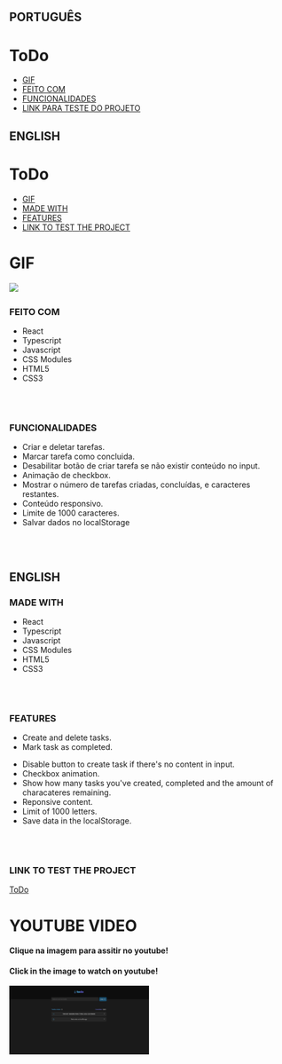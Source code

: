 ## PORTUGUÊS
# ToDo
* [GIF](#GIF)
* [FEITO COM](#FEITO-COM)
* [FUNCIONALIDADES](#FUNCIONALIDADES-/-FEATURES)
* [LINK PARA TESTE DO PROJETO](#LINK-PARA-TESTE-DO-PROJETO-/-LINK-TO-TEST-THE-PROJECT)

## ENGLISH
# ToDo
* [GIF](#GIF)
* [MADE WITH](#MADE-WITH)
* [FEATURES](#FEATURES)
* [LINK TO TEST THE PROJECT](#LINK-PARA-TESTE-DO-PROJETO-/-LINK-TO-TEST-THE-PROJECT)


# GIF
<img src="src/assets/ToDoGif.gif"/>


### FEITO COM
<ul>
<li>React</li>
<li>Typescript</li>
<li>Javascript</li>
<li>CSS Modules</li>
<li>HTML5</li>
<li>CSS3</li>
</ul>
<br>
<br>


### FUNCIONALIDADES
<ul>
<li>Criar e deletar tarefas.</li>
<li>Marcar tarefa como concluida.</li>
<li>Desabilitar botão de criar tarefa se não existir conteúdo no input.</li>
<li>Animação de checkbox.</li>
<li>Mostrar o número de tarefas criadas, concluídas, e caracteres restantes.</li>
<li>Conteúdo responsivo.</li>
<li>Limite de 1000 caracteres.</li>
<li>Salvar dados no localStorage</li>
</ul>
<br>
<br>

## ENGLISH

### MADE WITH
<ul>
<li>React</li>
<li>Typescript</li>
<li>Javascript</li>
<li>CSS Modules</li>
<li>HTML5</li>
<li>CSS3</li>
</ul>
<br>
<br>

### FEATURES
<ul>
<li>Create and delete tasks.</li>
<li>Mark task as completed.</p>
<li>Disable button to create task if there's no content in input.</li>
<li>Checkbox animation.</li>
<li>Show how many tasks you've created, completed and the amount of characateres remaining.</li>
<li>Reponsive content.</li>
<li>Limit of 1000 letters.</li>
<li>Save data in the localStorage.</li>
</ul>
<br>
<br>

### LINK TO TEST THE PROJECT
<a href="https://precious-squirrel-64adaa.netlify.app/">ToDo</a>



# YOUTUBE VIDEO
#### Clique na imagem para assitir no youtube! 
#### Click in the image to watch on youtube!

[<img src="https://github.com/andr3felipe/ToDo/blob/main/src/assets/ToDo.png" width="50%">](https://www.youtube.com/watch?v=ShNltl0yG3Q "Click to watch in youtube")

